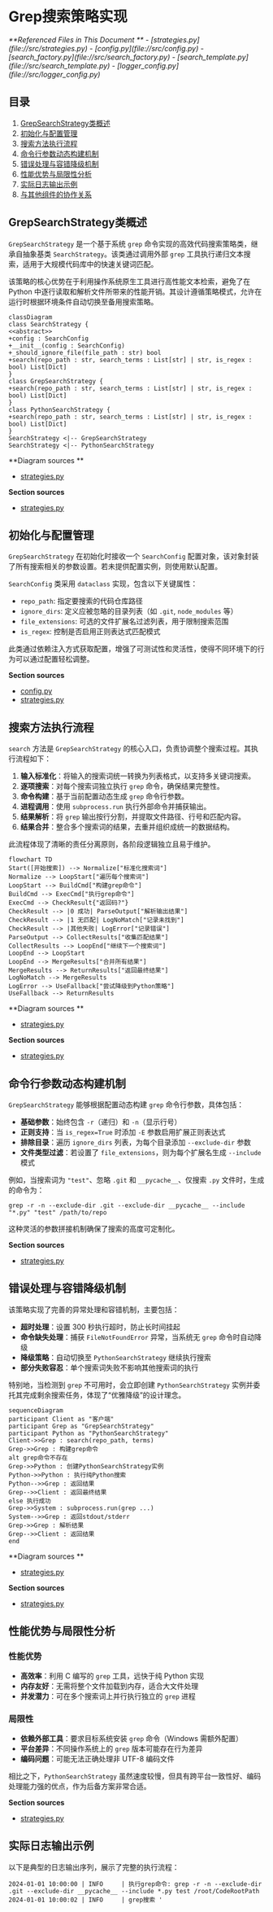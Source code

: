 # Grep搜索策略实现

<cite>
**Referenced Files in This Document **  
- [strategies.py](file://src/strategies.py)
- [config.py](file://src/config.py)
- [search_factory.py](file://src/search_factory.py)
- [search_template.py](file://src/search_template.py)
- [logger_config.py](file://src/logger_config.py)
</cite>

## 目录
1. [GrepSearchStrategy类概述](#grepsearchstrategy类概述)
2. [初始化与配置管理](#初始化与配置管理)
3. [搜索方法执行流程](#搜索方法执行流程)
4. [命令行参数动态构建机制](#命令行参数动态构建机制)
5. [错误处理与容错降级机制](#错误处理与容错降级机制)
6. [性能优势与局限性分析](#性能优势与局限性分析)
7. [实际日志输出示例](#实际日志输出示例)
8. [与其他组件的协作关系](#与其他组件的协作关系)

## GrepSearchStrategy类概述

`GrepSearchStrategy` 是一个基于系统 `grep` 命令实现的高效代码搜索策略类，继承自抽象基类 `SearchStrategy`。该类通过调用外部 `grep` 工具执行递归文本搜索，适用于大规模代码库中的快速关键词匹配。

该策略的核心优势在于利用操作系统原生工具进行高性能文本检索，避免了在 Python 中逐行读取和解析文件所带来的性能开销。其设计遵循策略模式，允许在运行时根据环境条件自动切换至备用搜索策略。

```mermaid
classDiagram
class SearchStrategy {
<<abstract>>
+config : SearchConfig
+__init__(config : SearchConfig)
+_should_ignore_file(file_path : str) bool
+search(repo_path : str, search_terms : List[str] | str, is_regex : bool) List[Dict]
}
class GrepSearchStrategy {
+search(repo_path : str, search_terms : List[str] | str, is_regex : bool) List[Dict]
}
class PythonSearchStrategy {
+search(repo_path : str, search_terms : List[str] | str, is_regex : bool) List[Dict]
}
SearchStrategy <|-- GrepSearchStrategy
SearchStrategy <|-- PythonSearchStrategy
```

**Diagram sources **  
- [strategies.py](file://src/strategies.py#L1-L232)

**Section sources**  
- [strategies.py](file://src/strategies.py#L73-L171)

## 初始化与配置管理

`GrepSearchStrategy` 在初始化时接收一个 `SearchConfig` 配置对象，该对象封装了所有搜索相关的参数设置。若未提供配置实例，则使用默认配置。

`SearchConfig` 类采用 `dataclass` 实现，包含以下关键属性：
- `repo_path`: 指定要搜索的代码仓库路径
- `ignore_dirs`: 定义应被忽略的目录列表（如 `.git`, `node_modules` 等）
- `file_extensions`: 可选的文件扩展名过滤列表，用于限制搜索范围
- `is_regex`: 控制是否启用正则表达式匹配模式

此类通过依赖注入方式获取配置，增强了可测试性和灵活性，使得不同环境下的行为可以通过配置轻松调整。

**Section sources**  
- [config.py](file://src/config.py#L6-L18)
- [strategies.py](file://src/strategies.py#L10-L25)

## 搜索方法执行流程

`search` 方法是 `GrepSearchStrategy` 的核心入口，负责协调整个搜索过程。其执行流程如下：

1. **输入标准化**：将输入的搜索词统一转换为列表格式，以支持多关键词搜索。
2. **逐项搜索**：对每个搜索词独立执行 `grep` 命令，确保结果完整性。
3. **命令构建**：基于当前配置动态生成 `grep` 命令行参数。
4. **进程调用**：使用 `subprocess.run` 执行外部命令并捕获输出。
5. **结果解析**：将 `grep` 输出按行分割，并提取文件路径、行号和匹配内容。
6. **结果合并**：整合多个搜索词的结果，去重并组织成统一的数据结构。

此流程体现了清晰的责任分离原则，各阶段逻辑独立且易于维护。

```mermaid
flowchart TD
Start([开始搜索]) --> Normalize["标准化搜索词"]
Normalize --> LoopStart["遍历每个搜索词"]
LoopStart --> BuildCmd["构建grep命令"]
BuildCmd --> ExecCmd["执行grep命令"]
ExecCmd --> CheckResult{"返回码?"}
CheckResult --> |0 成功| ParseOutput["解析输出结果"]
CheckResult --> |1 无匹配| LogNoMatch["记录未找到"]
CheckResult --> |其他失败| LogError["记录错误"]
ParseOutput --> CollectResults["收集匹配结果"]
CollectResults --> LoopEnd["继续下一个搜索词"]
LoopEnd --> LoopStart
LoopEnd --> MergeResults["合并所有结果"]
MergeResults --> ReturnResults["返回最终结果"]
LogNoMatch --> MergeResults
LogError --> UseFallback["尝试降级到Python策略"]
UseFallback --> ReturnResults
```

**Diagram sources **  
- [strategies.py](file://src/strategies.py#L73-L171)

**Section sources**  
- [strategies.py](file://src/strategies.py#L73-L171)

## 命令行参数动态构建机制

`GrepSearchStrategy` 能够根据配置动态构建 `grep` 命令行参数，具体包括：

- **基础参数**：始终包含 `-r`（递归）和 `-n`（显示行号）
- **正则支持**：当 `is_regex=True` 时添加 `-E` 参数启用扩展正则表达式
- **排除目录**：遍历 `ignore_dirs` 列表，为每个目录添加 `--exclude-dir` 参数
- **文件类型过滤**：若设置了 `file_extensions`，则为每个扩展名生成 `--include` 模式

例如，当搜索词为 `"test"`、忽略 `.git` 和 `__pycache__`、仅搜索 `.py` 文件时，生成的命令为：
```
grep -r -n --exclude-dir .git --exclude-dir __pycache__ --include "*.py" "test" /path/to/repo
```

这种灵活的参数拼接机制确保了搜索的高度可定制化。

**Section sources**  
- [strategies.py](file://src/strategies.py#L90-L115)

## 错误处理与容错降级机制

该策略实现了完善的异常处理和容错机制，主要包括：

- **超时处理**：设置 300 秒执行超时，防止长时间挂起
- **命令缺失处理**：捕获 `FileNotFoundError` 异常，当系统无 `grep` 命令时自动降级
- **降级策略**：自动切换至 `PythonSearchStrategy` 继续执行搜索
- **部分失败容忍**：单个搜索词失败不影响其他搜索词的执行

特别地，当检测到 `grep` 不可用时，会立即创建 `PythonSearchStrategy` 实例并委托其完成剩余搜索任务，体现了“优雅降级”的设计理念。

```mermaid
sequenceDiagram
participant Client as "客户端"
participant Grep as "GrepSearchStrategy"
participant Python as "PythonSearchStrategy"
Client->>Grep : search(repo_path, terms)
Grep->>Grep : 构建grep命令
alt grep命令不存在
Grep->>Python : 创建PythonSearchStrategy实例
Python->>Python : 执行纯Python搜索
Python-->>Grep : 返回结果
Grep-->>Client : 返回最终结果
else 执行成功
Grep->>System : subprocess.run(grep ...)
System-->>Grep : 返回stdout/stderr
Grep->>Grep : 解析结果
Grep-->>Client : 返回结果
end
```

**Diagram sources **  
- [strategies.py](file://src/strategies.py#L73-L171)

**Section sources**  
- [strategies.py](file://src/strategies.py#L117-L150)

## 性能优势与局限性分析

### 性能优势
- **高效率**：利用 C 编写的 `grep` 工具，远快于纯 Python 实现
- **内存友好**：无需将整个文件加载到内存，适合大文件处理
- **并发潜力**：可在多个搜索词上并行执行独立的 `grep` 进程

### 局限性
- **依赖外部工具**：要求目标系统安装 `grep` 命令（Windows 需额外配置）
- **平台差异**：不同操作系统上的 `grep` 版本可能存在行为差异
- **编码问题**：可能无法正确处理非 UTF-8 编码文件

相比之下，`PythonSearchStrategy` 虽然速度较慢，但具有跨平台一致性好、编码处理能力强的优点，作为后备方案非常合适。

**Section sources**  
- [strategies.py](file://src/strategies.py#L73-L232)

## 实际日志输出示例

以下是典型的日志输出序列，展示了完整的执行流程：

```
2024-01-01 10:00:00 | INFO     | 执行grep命令: grep -r -n --exclude-dir .git --exclude-dir __pycache__ --include *.py test /root/CodeRootPath
2024-01-01 10:00:02 | INFO     | grep搜索 '